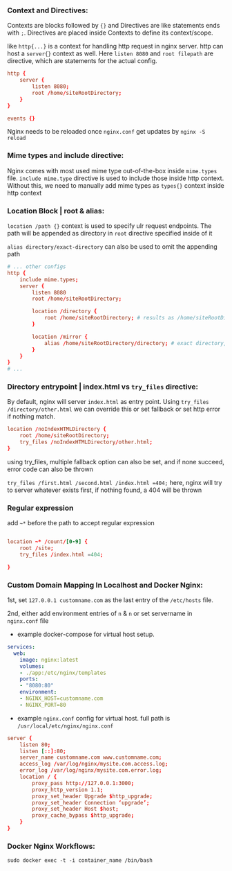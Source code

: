 ### Context and Directives:
Contexts are blocks followed by `{}` and Directives are like statements ends with `;`. Directives are placed inside Contexts to define its context/scope.

like `http{...}` is a context for handling http request in nginx server. http can host a `server{}` context as well. Here `listen 8080` and `root filepath` are directive, which are statements for the actual config.

```conf
http {
    server {
        listen 8080;
        root /home/siteRootDirectory;
    }
}

events {}
```

Nginx needs to be reloaded once `nginx.conf` get updates by `nginx -S reload`

### Mime types and include directive:
Nginx comes with most used mime type out-of-the-box inside `mime.types` file. `include mime.type` directive is used to include those inside http context. Without this, we need to manually add mime types as `types{}` context inside http context

### Location Block | root & alias:
`location /path {}` context is used to specify ulr request endpoints. The path will be appended as directory in `root` directive specified inside of it

`alias directory/exact-directory` can also be used to omit the appending path
```conf
# ... other configs
http {
    include mime.types;
    server {
        listen 8080
        root /home/siteRootDirectory;

        location /directory {
            root /home/siteRootDirectory; # results as /home/siteRootDirectory/directory
        }

        location /mirror {
            alias /home/siteRootDirectory/directory; # exact directory, /mirror directory will not be appended
        }
    }
}
# ...
```

### Directory entrypoint | index.html vs `try_files` directive:
By default, nginx will server `index.html` as entry point. Using `try_files /directory/other.html` we can override this or set fallback or set http error if nothing match.
```conf
location /noIndexHTMLDirectory {
    root /home/siteRootDirectory;
    try_files /noIndexHTMLDirectory/other.html;
}
```

using try_files, multiple fallback option can also be set, and if none succeed, error code can also be thrown

`try_files /first.html /second.html /index.html =404;` here, nginx will try to server whatever exists first, if nothing found, a 404 will be thrown

### Regular expression 
add `~*` before the path to accept regular expression
```conf

location ~* /count/[0-9] {
    root /site;
    try_files /index.html =404;

}
```


### Custom Domain Mapping In Localhost and Docker Nginx:
1st, set `127.0.0.1 customname.com` as the last entry of the `/etc/hosts` file. 

2nd, either add environment entries of `n` & `n` or set servername in `nginx.conf` file

* example docker-compose for virtual host setup.

```yaml
services:
  web:
    image: nginx:latest
    volumes:
    - ./app:/etc/nginx/templates
    ports:
    - "8080:80"
    environment:
    - NGINX_HOST=customname.com
    - NGINX_PORT=80
```

* example `nginx.conf` config for virtual host. full path is `/usr/local/etc/nginx/nginx.conf`

```conf
server {
    listen 80;
    listen [::]:80;
    server_name customname.com www.customname.com;
    access_log /var/log/nginx/mysite.com.access.log;
    error_log /var/log/nginx/mysite.com.error.log;    
    location / {
        proxy_pass http://127.0.0.1:3000;       
        proxy_http_version 1.1;        
        proxy_set_header Upgrade $http_upgrade;               
        proxy_set_header Connection ‘upgrade’;
        proxy_set_header Host $host;
        proxy_cache_bypass $http_upgrade;
    }
}
```

### Docker Nginx Workflows:
`sudo docker exec -t -i container_name /bin/bash`